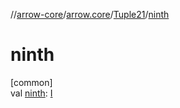 //[arrow-core](../../../index.md)/[arrow.core](../index.md)/[Tuple21](index.md)/[ninth](ninth.md)

# ninth

[common]\
val [ninth](ninth.md): [I](index.md)
